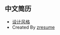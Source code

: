 ## 中文简历

* [设计风格](https://www.behance.net/gallery/15677411/FREE-Resume-Template)
* Created By [zresume](https://github.com/izuolan/zresume) 
